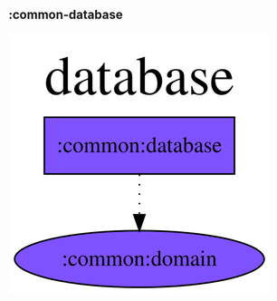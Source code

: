 ## :common-database

<img src="../../resources/dependency_graphs/common-database-dependency-graph-multiplatform-projects.svg">